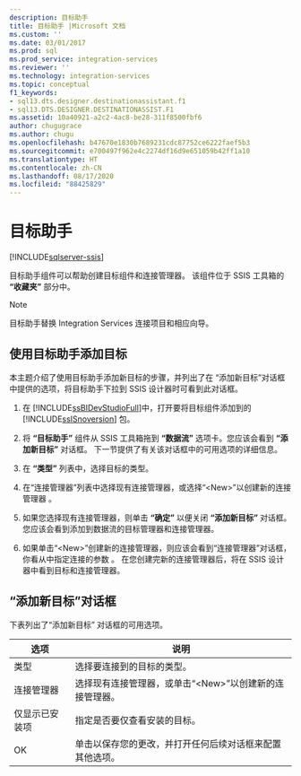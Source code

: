 ```yaml
---
description: 目标助手
title: 目标助手 |Microsoft 文档
ms.custom: ''
ms.date: 03/01/2017
ms.prod: sql
ms.prod_service: integration-services
ms.reviewer: ''
ms.technology: integration-services
ms.topic: conceptual
f1_keywords:
- sql13.dts.designer.destinationassistant.f1
- sql13.DTS.DESIGNER.DESTINATIONASSIST.F1
ms.assetid: 10a40921-a2c2-4ac8-be28-311f8500fbf6
author: chugugrace
ms.author: chugu
ms.openlocfilehash: b47670e1830b7689231cdc87752ce6222faef5b3
ms.sourcegitcommit: e700497f962e4c2274df16d9e651059b42ff1a10
ms.translationtype: HT
ms.contentlocale: zh-CN
ms.lasthandoff: 08/17/2020
ms.locfileid: "88425829"
---
```

# <a name="destination-assistant"></a>目标助手

[!INCLUDE[sqlserver-ssis](../../includes/applies-to-version/sqlserver-ssis.md)]


  目标助手组件可以帮助创建目标组件和连接管理器。 该组件位于 SSIS 工具箱的 **“收藏夹”** 部分中。  
  
> [!NOTE]  
>  目标助手替换 Integration Services 连接项目和相应向导。  

## <a name="add-a-destination-with-destination-assistant"></a>使用目标助手添加目标
本主题介绍了使用目标助手添加新目标的步骤，并列出了在  “添加新目标”对话框中提供的选项，将目标助手下拉到 SSIS 设计器时可看到此对话框。  

1.  在 [!INCLUDE[ssBIDevStudioFull](../../includes/ssbidevstudiofull-md.md)]中，打开要将目标组件添加到的 [!INCLUDE[ssISnoversion](../../includes/ssisnoversion-md.md)] 包。  
  
2.  将 **“目标助手”** 组件从 SSIS 工具箱拖到 **“数据流”** 选项卡。您应该会看到 **“添加新目标”** 对话框。 下一节提供了有关该对话框中的可用选项的详细信息。  
  
3.  在 **“类型”** 列表中，选择目标的类型。  
  
4.  在“连接管理器”列表中选择现有连接管理器，或选择“\<New>”以创建新的连接管理器 。  
  
5.  如果您选择现有连接管理器，则单击 **“确定”** 以便关闭 **“添加新目标”** 对话框。 您应该会看到添加到数据流的目标管理器和连接管理器。  
  
6.  如果单击“\<New>”创建新的连接管理器，则应该会看到“连接管理器”对话框，你看从中指定连接的参数 。 在您创建完新的连接管理器后，将在 SSIS 设计器中看到目标和连接管理器。 
  
## <a name="add-new-destination-dialog-box"></a>“添加新目标”对话框
下表列出了“添加新目标”  对话框的可用选项。  
  
|选项|说明|  
|------------|-----------------|  
|类型|选择要连接到的目标的类型。|  
|连接管理器|选择现有连接管理器，或单击“\<New>”以创建新的连接管理器。|  
|仅显示已安装项|指定是否要仅查看安装的目标。|  
|OK|单击以保存您的更改，并打开任何后续对话框来配置其他选项。|  
